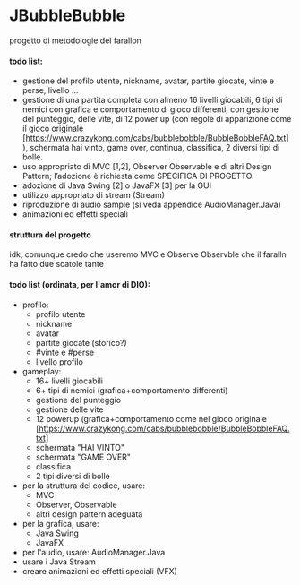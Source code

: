 # JBubbleBubble
progetto di metodologie del farallon

#### todo list: 
- gestione del profilo utente, nickname, avatar, partite giocate, vinte e perse, livello …
- gestione di una partita completa con almeno 16 livelli giocabili, 6 tipi di nemici con grafica e comportamento di gioco differenti, con gestione del punteggio, delle vite, di 12 power up (con regole di apparizione come il gioco originale [https://www.crazykong.com/cabs/bubblebobble/BubbleBobbleFAQ.txt]), schermata hai vinto,  game over, continua, classifica, 2 diversi tipi di bolle.
- uso appropriato di MVC [1,2], Observer Observable e di altri Design Pattern; l’adozione è richiesta come SPECIFICA DI PROGETTO.
- adozione di Java Swing [2] o JavaFX [3] per la GUI
- utilizzo appropriato di stream (Stream<T>)
- riproduzione di audio sample (si veda appendice AudioManager.Java)
- animazioni ed effetti speciali 

#### struttura del progetto
idk, comunque credo che useremo MVC e Observe Observble che il faralln ha fatto due scatole tante


#### todo list (ordinata, per l'amor di DIO): 
- profilo:
  - profilo utente
  - nickname
  - avatar
  - partite giocate (storico?)
  - #vinte e #perse
  - livello profilo
- gameplay:
  - 16+ livelli giocabili
  - 6+ tipi di nemici (grafica+comportamento differenti)
  - gestione del punteggio
  - gestione delle vite
  - 12 powerup (grafica+comportamento come nel gioco originale [https://www.crazykong.com/cabs/bubblebobble/BubbleBobbleFAQ.txt]
  - schermata "HAI VINTO"
  - schermata "GAME OVER"
  - classifica
  - 2 tipi diversi di bolle
- per la struttura del codice, usare:
  - MVC
  - Observer, Observable
  - altri design pattern adeguata
- per la grafica, usare:
  - Java Swing
  - JavaFX
- per l'audio, usare: AudioManager.Java
- usare i Java Stream
- creare animazioni ed effetti speciali (VFX)

